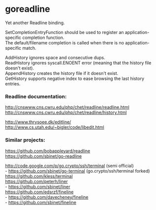 goreadline
==========

Yet another Readline binding.

SetCompletionEntryFunction should be used to register an application-specific completion function.  
The default/filename completion is called when there is no application-specific match.

AddHistory ignores space and consecutive dups.  
ReadHistory ignores syscall.ENOENT error (meaning that the history file doesn't exist).  
AppendHistory creates the history file if it doesn't exist.  
GetHistory supports negative index to ease browsing the last history entries.

### Readline documentation:

http://cnswww.cns.cwru.edu/php/chet/readline/readline.html  
http://cnswww.cns.cwru.edu/php/chet/readline/history.html

http://www.thrysoee.dk/editline/  
http://www.cs.utah.edu/~bigler/code/libedit.html

### Similar projects:

https://github.com/bobappleyard/readline  
https://github.com/sbinet/go-readline  

http://code.google.com/p/go.crypto/ssh/terminal (semi official)  
\- https://github.com/sbinet/go-terminal (go.crypto/ssh/terminal forked)  
https://github.com/kless/terminal  
https://github.com/peterh/liner  
\- https://github.com/sbinet/liner  
https://github.com/edsrzf/fineline  
\- https://github.com/davecheney/fineline  
\- https://github.com/sbinet/fineline  
